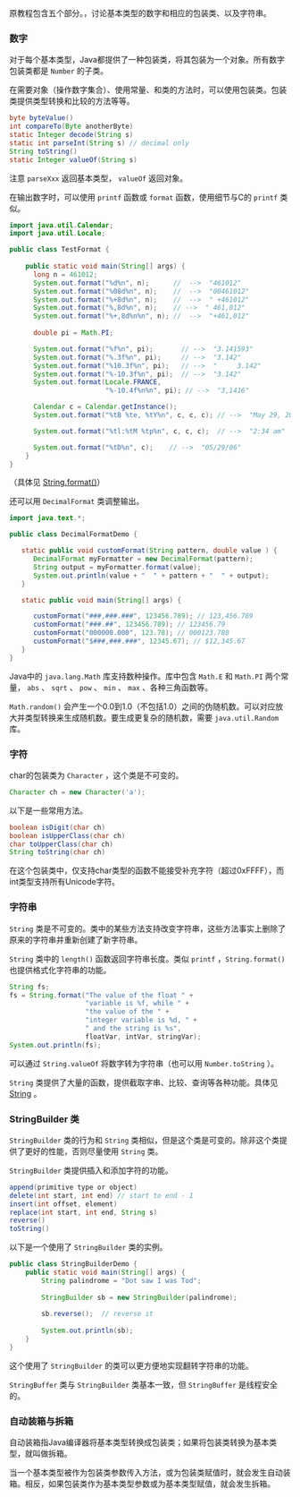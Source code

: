 原教程包含五个部分。，讨论基本类型的数字和相应的包装类、以及字符串。  

### 数字

对于每个基本类型，Java都提供了一种包装类，将其包装为一个对象。所有数字包装类都是 ``Number`` 的子类。  

在需要对象（操作数字集合）、使用常量、和类的方法时，可以使用包装类。包装类提供类型转换和比较的方法等等。  

```Java
byte byteValue()
int compareTo(Byte anotherByte)
static Integer decode(String s)
static int parseInt(String s) // decimal only
String toString()
static Integer valueOf(String s)
```

注意 ``parseXxx`` 返回基本类型， ``valueOf`` 返回对象。

在输出数字时，可以使用 ``printf`` 函数或 ``format`` 函数，使用细节与C的 ``printf`` 类似。  

```Java
import java.util.Calendar;
import java.util.Locale;

public class TestFormat {
    
    public static void main(String[] args) {
      long n = 461012;
      System.out.format("%d%n", n);      //  -->  "461012"
      System.out.format("%08d%n", n);    //  -->  "00461012"
      System.out.format("%+8d%n", n);    //  -->  " +461012"
      System.out.format("%,8d%n", n);    // -->  " 461,012"
      System.out.format("%+,8d%n%n", n); //  -->  "+461,012"
      
      double pi = Math.PI;

      System.out.format("%f%n", pi);       // -->  "3.141593"
      System.out.format("%.3f%n", pi);     // -->  "3.142"
      System.out.format("%10.3f%n", pi);   // -->  "     3.142"
      System.out.format("%-10.3f%n", pi);  // -->  "3.142"
      System.out.format(Locale.FRANCE,
                        "%-10.4f%n%n", pi); // -->  "3,1416"

      Calendar c = Calendar.getInstance();
      System.out.format("%tB %te, %tY%n", c, c, c); // -->  "May 29, 2006"

      System.out.format("%tl:%tM %tp%n", c, c, c);  // -->  "2:34 am"

      System.out.format("%tD%n", c);    // -->  "05/29/06"
    }
}
```

（具体见 [String.format()](https://docs.oracle.com/en/java/javase/23/docs/api/java.base/java/io/PrintStream.html#format(java.lang.String,java.lang.Object...))）

还可以用 ``DecimalFormat`` 类调整输出。  

```Java
import java.text.*;

public class DecimalFormatDemo {

   static public void customFormat(String pattern, double value ) {
      DecimalFormat myFormatter = new DecimalFormat(pattern);
      String output = myFormatter.format(value);
      System.out.println(value + "  " + pattern + "  " + output);
   }

   static public void main(String[] args) {

      customFormat("###,###.###", 123456.789); // 123,456.789
      customFormat("###.##", 123456.789); // 123456.79
      customFormat("000000.000", 123.78); // 000123.780
      customFormat("$###,###.###", 12345.67); // $12,345.67  
   }
}
```

Java中的 ``java.lang.Math`` 库支持数种操作。库中包含 ``Math.E`` 和 ``Math.PI`` 两个常量， ``abs`` 、 ``sqrt`` 、 ``pow`` 、 ``min`` 、 ``max`` 、各种三角函数等。  

``Math.random()`` 会产生一个0.0到1.0（不包括1.0）之间的伪随机数。可以对应放大并类型转换来生成随机数。要生成更复杂的随机数，需要 ``java.util.Random`` 库。

### 字符

char的包装类为 ``Character`` ，这个类是不可变的。  

```Java
Character ch = new Character('a');
```

以下是一些常用方法。  

```Java
boolean isDigit(char ch)
boolean isUpperClass(char ch)
char toUpperClass(char ch)
String toString(char ch)
```

在这个包装类中，仅支持char类型的函数不能接受补充字符（超过0xFFFF），而int类型支持所有Unicode字符。

### 字符串

``String`` 类是不可变的。类中的某些方法支持改变字符串，这些方法事实上删除了原来的字符串并重新创建了新字符串。  

``String`` 类中的 ``length()`` 函数返回字符串长度。类似 ``printf`` ，``String.format()`` 也提供格式化字符串的功能。  

```Java
String fs;
fs = String.format("The value of the float " +
                   "variable is %f, while " +
                   "the value of the " + 
                   "integer variable is %d, " +
                   " and the string is %s",
                   floatVar, intVar, stringVar);
System.out.println(fs);
```

可以通过 ``String.valueOf`` 将数字转为字符串（也可以用 ``Number.toString`` ）。  

``String`` 类提供了大量的函数，提供截取字串、比较、查询等各种功能。具体见 [String](https://docs.oracle.com/en/java/javase/23/docs/api/java.base/java/lang/String.html) 。  

### StringBuilder 类

``StringBuilder`` 类的行为和 ``String`` 类相似，但是这个类是可变的。除非这个类提供了更好的性能，否则尽量使用 ``String`` 类。  

``StringBuilder`` 类提供插入和添加字符的功能。  

```Java
append(primitive type or object)
delete(int start, int end) // start to end - 1
insert(int offset, element)
replace(int start, int end, String s)
reverse()
toString()
```

以下是一个使用了 ``StringBuilder`` 类的实例。

```Java
public class StringBuilderDemo {
    public static void main(String[] args) {
        String palindrome = "Dot saw I was Tod";
         
        StringBuilder sb = new StringBuilder(palindrome);
        
        sb.reverse();  // reverse it
        
        System.out.println(sb);
    }
}
```

这个使用了 ``StringBuilder`` 的类可以更方便地实现翻转字符串的功能。  

``StringBuffer`` 类与 ``StringBuilder`` 类基本一致，但 ``StringBuffer`` 是线程安全的。  

### 自动装箱与拆箱

自动装箱指Java编译器将基本类型转换成包装类；如果将包装类转换为基本类型，就叫做拆箱。  

当一个基本类型被作为包装类参数传入方法，或为包装类赋值时，就会发生自动装箱。相反，如果包装类作为基本类型参数或为基本类型赋值，就会发生拆箱。